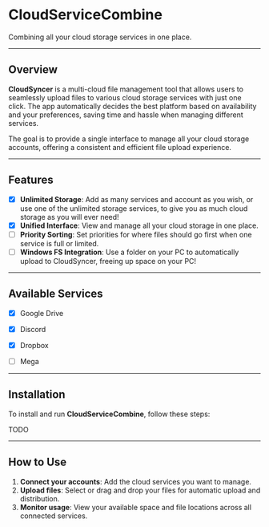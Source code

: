 # **CloudServiceCombine**
Combining all your cloud storage services in one place.

---

## **Overview**

**CloudSyncer** is a multi-cloud file management tool that allows users to seamlessly upload files to various cloud storage services with just one click. The app automatically decides the best platform based on availability and your preferences, saving time and hassle when managing different services. 

The goal is to provide a single interface to manage all your cloud storage accounts, offering a consistent and efficient file upload experience.

---

## **Features**

- [x] **Unlimited Storage**: Add as many services and account as you wish, or use one of the unlimited storage services, to give you as much cloud storage as you will ever need!
- [x] **Unified Interface**: View and manage all your cloud storage in one place.
- [ ] **Priority Sorting**: Set priorities for where files should go first when one service is full or limited.
- [ ] **Windows FS Integration**: Use a folder on your PC to automatically upload to CloudSyncer, freeing up space on your PC!

---

## **Available Services**
- [x] Google Drive
- [x] Discord
- [x] Dropbox
- [ ] Mega


---

## **Installation**

To install and run **CloudServiceCombine**, follow these steps:

TODO

---

## **How to Use**

1. **Connect your accounts**: Add the cloud services you want to manage.
2. **Upload files**: Select or drag and drop your files for automatic upload and distribution.
3. **Monitor usage**: View your available space and file locations across all connected services.

